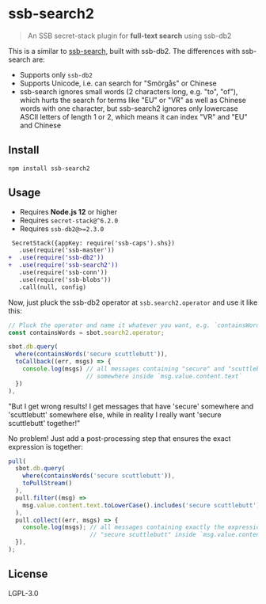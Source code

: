 # ssb-search2

> An SSB secret-stack plugin for **full-text search** using ssb-db2

This is a similar to [ssb-search](https://github.com/ssbc/ssb-search), built with ssb-db2. The differences with ssb-search are:

- Supports only `ssb-db2`
- Supports Unicode, i.e. can search for "Smörgås" or Chinese
- ssb-search ignores small words (2 characters long, e.g. "to", "of"), which hurts the search for terms like "EU" or "VR" as well as Chinese words with one character, but ssb-search2 ignores only lowercase ASCII letters of length 1 or 2, which means it can index "VR" and "EU" and Chinese

## Install

```
npm install ssb-search2
```

## Usage

- Requires **Node.js 12** or higher
- Requires `secret-stack@^6.2.0`
- Requires `ssb-db2@>=2.3.0`

```diff
 SecretStack({appKey: require('ssb-caps').shs})
   .use(require('ssb-master'))
+  .use(require('ssb-db2'))
+  .use(require('ssb-search2'))
   .use(require('ssb-conn'))
   .use(require('ssb-blobs'))
   .call(null, config)
```

Now, just pluck the ssb-db2 operator at `ssb.search2.operator` and use it like this:

```js
// Pluck the operator and name it whatever you want, e.g. `containsWords`
const containsWords = sbot.search2.operator;

sbot.db.query(
  where(containsWords('secure scuttlebutt')),
  toCallback((err, msgs) => {
    console.log(msgs) // all messages containing "secure" and "scuttlebutt"
                      // somewhere inside `msg.value.content.text`
  })
),
```

"But I get wrong results! I get messages that have 'secure' somewhere and 'scuttlebutt' somewhere else, while in reality I really want 'secure scuttlebutt' together!"

No problem! Just add a post-processing step that ensures the exact expression is together:

```js
pull(
  sbot.db.query(
    where(containsWords('secure scuttlebutt')),
    toPullStream()
  ),
  pull.filter((msg) =>
    msg.value.content.text.toLowerCase().includes('secure scuttlebutt'),
  ),
  pull.collect((err, msgs) => {
    console.log(msgs); // all messages containing exactly the expression
                       // "secure scuttlebutt" inside `msg.value.content.text`
  }),
);
```

## License

LGPL-3.0
